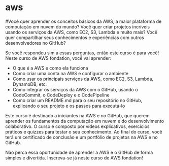 # aws

#Você quer aprender os conceitos básicos da AWS, a maior plataforma de computação em nuvem do mundo? Você quer criar projetos incríveis usando os serviços da AWS, como EC2, S3, Lambda e muito mais? Você quer compartilhar seus conhecimentos e experiências com outros desenvolvedores no GitHub?

Se você respondeu sim a essas perguntas, então este curso é para você! Neste curso de AWS fondation, você vai aprender:

- O que é a AWS e como ela funciona
- Como criar uma conta na AWS e configurar o ambiente
- Como usar os principais serviços da AWS, como EC2, S3, Lambda, DynamoDB, etc.
- Como integrar os serviços da AWS com o GitHub, usando o CodeCommit, o CodeDeploy e o CodePipeline
- Como criar um README.md para o seu repositório no GitHub, explicando o seu projeto e os passos para executá-lo

Este curso é destinado a iniciantes na AWS e no GitHub, que querem aprender os fundamentos da computação em nuvem e do desenvolvimento colaborativo. O curso é composto por vídeos explicativos, exercícios práticos e quizzes para testar o seu conhecimento. Ao final do curso, você terá um certificado de conclusão e um portfólio de projetos na AWS e no GitHub.

Não perca essa oportunidade de aprender a AWS e o GitHub de forma simples e divertida. Inscreva-se já neste curso de AWS fondation!
